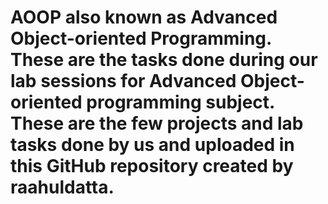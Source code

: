 # AOOP also known as Advanced Object-oriented Programming. These are the tasks done during our lab sessions for Advanced Object-oriented programming subject. These are the few projects and lab tasks done by us and uploaded in this GitHub repository created by raahuldatta.
